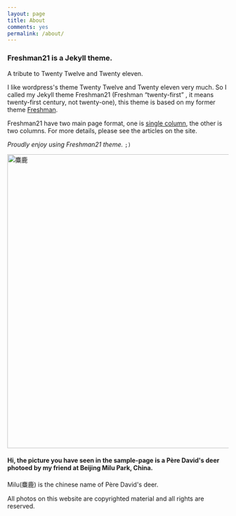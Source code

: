```yaml
---
layout: page
title: About
comments: yes
permalink: /about/
---
```



### Freshman21 is a Jekyll theme.

A tribute to Twenty Twelve and Twenty eleven.

I like wordpress's theme Twenty Twelve and Twenty eleven very much. 
So I called my Jekyll theme Freshman21 (Freshman <q>twenty-first</q> , it means twenty-first century, not twenty-one), this theme is based on my former theme [Freshman](https://github.com/yulijia/freshman/).

Freshman21 have two main page format, one is [single column](http://yulijia.net/en/  "see demo"), the other is two columns. For more details, please see the articles on the site.

<cite>Proudly enjoy using Freshman21 theme.</cite> <code>;)</code>

<img title="麋鹿" src="https://i.imgur.com/15BT1.jpg" alt="麋鹿" width="580" height="668" />

#### Hi, the picture you have seen in the sample-page is a Père David's deer photoed by my friend at Beijing Milu Park, China.


Milu(麋鹿) is the chinese name of Père David's deer.

All photos on this website are copyrighted material and all rights are reserved.

